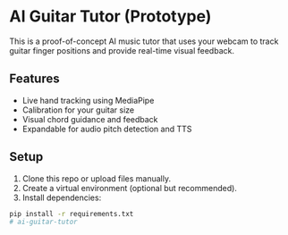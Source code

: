 # AI Guitar Tutor (Prototype)

This is a proof-of-concept AI music tutor that uses your webcam to track guitar finger positions and provide real-time visual feedback.

## Features
- Live hand tracking using MediaPipe
- Calibration for your guitar size
- Visual chord guidance and feedback
- Expandable for audio pitch detection and TTS

## Setup
1. Clone this repo or upload files manually.
2. Create a virtual environment (optional but recommended).
3. Install dependencies:
```bash
pip install -r requirements.txt
# ai-guitar-tutor
